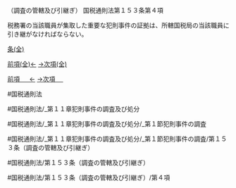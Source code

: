 （調査の管轄及び引継ぎ）
国税通則法第１５３条第４項

税務署の当該職員が集取した重要な犯則事件の証拠は、所轄国税局の当該職員に引き継がなければならない。

[条(全)](国税通則法＿＿＿＿＿第１５３条_.md)

[前項(全)←](国税通則法＿＿＿＿＿第１５３条第３項_.md)    [→次項(全)](国税通則法＿＿＿＿＿第１５３条第５項_.md)

[前項 　 ←](国税通則法＿＿＿＿＿第１５３条第３項.md)    [→次項 　 ](国税通則法＿＿＿＿＿第１５３条第５項.md)



#国税通則法

#国税通則法/_第１１章犯則事件の調査及び処分

#国税通則法/_第１１章犯則事件の調査及び処分/_第１節犯則事件の調査

#国税通則法/_第１１章犯則事件の調査及び処分/_第１節犯則事件の調査/第１５３条（調査の管轄及び引継ぎ）

#国税通則法/第１５３条（調査の管轄及び引継ぎ）

#国税通則法/第１５３条（調査の管轄及び引継ぎ）/第４項


